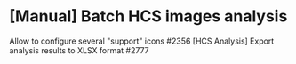 # [Manual] Batch HCS images analysis





Allow to configure several "support" icons #2356
[HCS Analysis] Export analysis results to XLSX format #2777